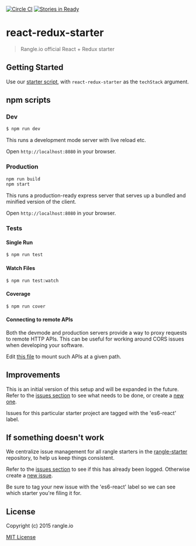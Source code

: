 [![Circle CI](https://circleci.com/gh/rangle/react-redux-starter.svg?style=svg)](https://circleci.com/gh/rangle/react-redux-starter) [![Stories in Ready](https://badge.waffle.io/rangle/rangle-starter.png?label=ready&title=Ready)](https://waffle.io/rangle/rangle-starter)

# react-redux-starter

> Rangle.io official React + Redux starter

## Getting Started

Use our [starter script](https://www.npmjs.com/package/rangle-starter), with
`react-redux-starter` as the `techStack` argument.

## npm scripts

### Dev
```bash
$ npm run dev
```

This runs a development mode server with live reload etc.

Open `http://localhost:8080` in your browser.

### Production

```bash
npm run build
npm start
```

This runs a production-ready express server that serves up a bundled and
minified version of the client.

Open `http://localhost:8080` in your browser.

### Tests

#### Single Run
```bash
$ npm run test
```

#### Watch Files
```bash
$ npm run test:watch
```

#### Coverage
```bash
$ npm run cover
```

#### Connecting to remote APIs

Both the devmode and production servers provide a way to proxy requests to
remote HTTP APIs.  This can be useful for working around CORS issues when
developing your software.

Edit [this file](server/proxy-config.js) to mount such APIs at a given path.

## Improvements

This is an initial version of this setup and will be expanded in the future. Refer to the [issues section](https://github.com/rangle/rangle-starter/issues) to see what needs to be done, or create a [new one](https://github.com/rangle/rangle-starter/issues/new).

Issues for this particular starter project are tagged with the 'es6-react' label.

## If something doesn't work

We centralize issue management for all rangle starters in the [rangle-starter](https://github.com/rangle/rangle-starter) repository, to help us keep things consistent.

Refer to the [issues section](https://github.com/rangle/rangle-starter/issues) to see if this has already been logged. Otherwise create a [new issue](https://github.com/rangle/rangle-starter/issues/new).

Be sure to tag your new issue with the 'es6-react' label so we can see which starter you're filing it for.

## License

Copyright (c) 2015 rangle.io

[MIT License][MIT]

[MIT]: ./LICENSE "Mit License"
